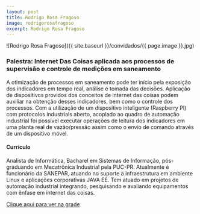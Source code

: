 ```yaml
---
layout: post
title: Rodrigo Rosa Fragoso
image: rodrigorosafragoso
excerpt: Rodrigo Rosa Fragoso
---
```

![Rodrigo Rosa Fragoso]({{ site.baseurl }}/convidados/{{ page.image }}.jpg)


### Palestra: Internet Das Coisas aplicada aos processos de supervisão e controle de medições em saneamento

A otimização de processos em saneamento pode ter início pela exposição dos indicadores em tempo real, análise e tomada das decisões. Aplicação de dispositivos providos dos conceitos de internet das coisas podem auxiliar na obtenção desses indicadores, bem como o controle dos processos. Com a utilização de um dispositivo inteligente (Raspberry PI) com protocolos industriais aberto, acoplado ao quadro de automação industrial foi possível executar operações de leitura dos indicadores em uma planta real de vazão/pressão assim como o envio de comando através de um dispositivo móvel. 
 

#### Currículo
Analista de Informática, Bacharel em Sistemas de Informação, pós-graduando em Mecatrônica Industrial pela PUC-PR. Atualmente é funcionário da SANEPAR, atuando no suporte à infraestrutura em ambiente Linux e aplicações corporativas JAVA EE. Tem atuado em projetos de automação industrial integrando, pesquisando e avaliando equipamentos com ênfase em internet das coisas. 

[Clique aqui para ver na grade](http://sistema.ftsl.org.br/ftsl9/grade/detail.html?pid=255)

